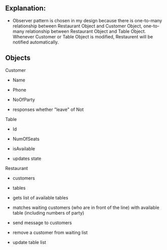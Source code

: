 Explanation:
------------------------------

- Observer pattern is chosen in my design because there is one-to-many relationship between Restaurant Object and Customer Object, one-to-many relationship between Restaurant Object and Table Object. Whenever Customer or Table Object is modified, Restaurent will be notified automatically.




Objects
------------------------------

Customer
- Name
- Phone
- NoOfParty

- responses whether "leave" of Not


Table
- Id
- NumOfSeats
- isAvailable

- updates state


Restaurant
- customers
- tables

- gets list of available tables
- matches waiting customers (who are in front of the line) with 
  available table (including numbers of party)
- send message to customers
- remove a customer from waiting list
- update table list